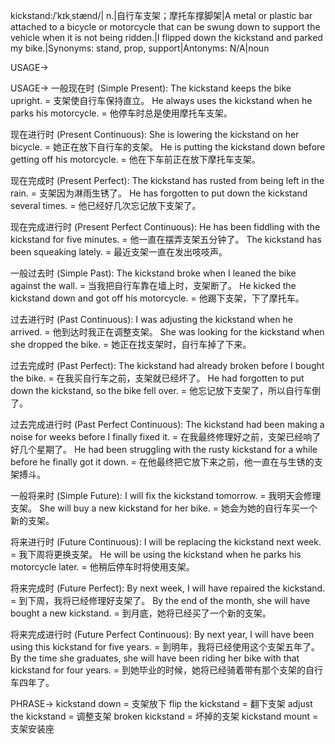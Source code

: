 kickstand:/ˈkɪkˌstænd/| n.|自行车支架；摩托车撑脚架|A metal or plastic bar attached to a bicycle or motorcycle that can be swung down to support the vehicle when it is not being ridden.|I flipped down the kickstand and parked my bike.|Synonyms: stand, prop, support|Antonyms: N/A|noun

USAGE->

USAGE->
一般现在时 (Simple Present):
The kickstand keeps the bike upright. = 支架使自行车保持直立。
He always uses the kickstand when he parks his motorcycle. = 他停车时总是使用摩托车支架。

现在进行时 (Present Continuous):
She is lowering the kickstand on her bicycle. = 她正在放下自行车的支架。
He is putting the kickstand down before getting off his motorcycle. = 他在下车前正在放下摩托车支架。

现在完成时 (Present Perfect):
The kickstand has rusted from being left in the rain. = 支架因为淋雨生锈了。
He has forgotten to put down the kickstand several times. = 他已经好几次忘记放下支架了。

现在完成进行时 (Present Perfect Continuous):
He has been fiddling with the kickstand for five minutes. = 他一直在摆弄支架五分钟了。
The kickstand has been squeaking lately. = 最近支架一直在发出吱吱声。

一般过去时 (Simple Past):
The kickstand broke when I leaned the bike against the wall. = 当我把自行车靠在墙上时，支架断了。
He kicked the kickstand down and got off his motorcycle. = 他踢下支架，下了摩托车。

过去进行时 (Past Continuous):
I was adjusting the kickstand when he arrived. = 他到达时我正在调整支架。
She was looking for the kickstand when she dropped the bike. = 她正在找支架时，自行车掉了下来。

过去完成时 (Past Perfect):
The kickstand had already broken before I bought the bike. = 在我买自行车之前，支架就已经坏了。
He had forgotten to put down the kickstand, so the bike fell over. = 他忘记放下支架了，所以自行车倒了。

过去完成进行时 (Past Perfect Continuous):
The kickstand had been making a noise for weeks before I finally fixed it. = 在我最终修理好之前，支架已经响了好几个星期了。
He had been struggling with the rusty kickstand for a while before he finally got it down. = 在他最终把它放下来之前，他一直在与生锈的支架搏斗。

一般将来时 (Simple Future):
I will fix the kickstand tomorrow. = 我明天会修理支架。
She will buy a new kickstand for her bike. = 她会为她的自行车买一个新的支架。

将来进行时 (Future Continuous):
I will be replacing the kickstand next week. = 我下周将更换支架。
He will be using the kickstand when he parks his motorcycle later. = 他稍后停车时将使用支架。

将来完成时 (Future Perfect):
By next week, I will have repaired the kickstand. = 到下周，我将已经修理好支架了。
By the end of the month, she will have bought a new kickstand. = 到月底，她将已经买了一个新的支架。

将来完成进行时 (Future Perfect Continuous):
By next year, I will have been using this kickstand for five years. = 到明年，我将已经使用这个支架五年了。
By the time she graduates, she will have been riding her bike with that kickstand for four years. = 到她毕业的时候，她将已经骑着带有那个支架的自行车四年了。


PHRASE->
kickstand down = 支架放下
flip the kickstand = 翻下支架
adjust the kickstand = 调整支架
broken kickstand = 坏掉的支架
kickstand mount = 支架安装座
